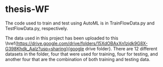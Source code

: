 # thesis-WF

The code used to train and test using AutoML is in TrainFlowData.py and TestFlowData.py, respectively. 

The data used in this project has been uploaded to this \href{https://drive.google.com/drive/folders/15XdOBAxXn1zjdk9G8X-G398Khdk_AaIz?usp=sharing}{google drive folder}. There are 12 different datasets in the folder, four that were used for training, four for testing, and another four that are the combination of both training and testing data. 
